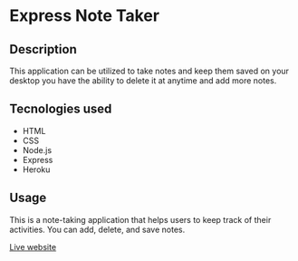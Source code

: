 # Express Note Taker

## Description
This application can be utilized to take notes and keep them saved on your desktop you have the ability to delete it at anytime and add more notes.
## Tecnologies used 

-  HTML
- CSS
- Node.js
- Express
- Heroku

## Usage 
This is a note-taking application that helps users to keep track of their activities. You can add, delete, and save notes.

[Live website](https://note-taker-11-hw.herokuapp.com/)